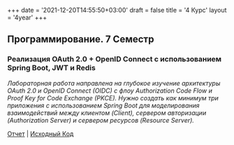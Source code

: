 +++
date = '2021-12-20T14:55:50+03:00'
draft = false
title = '4 Курс'
layout = '4year'
+++

## Программирование. 7 Семестр

### Реализация OAuth 2.0 + OpenID Connect с использованием Spring Boot, JWT и Redis

*Лабораторная работа направлена на глубокое изучение архитектуры OAuth 2.0 и OpenID Connect (OIDC) с флоу
Authorization Code Flow и Proof Key for Code Exchange (PKCE). Нужно создать как минимум три приложения с
использованием Spring Boot для моделирования взаимодействий между клиентом (Client), сервером авторизации
(Authorization Server) и сервером ресурсов (Resource Server).*

[Отчет](/posts/prog7) | [Исходный Код](https://github.com/mxschardt/spring-oauth2)